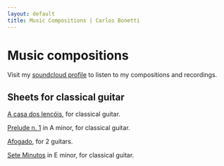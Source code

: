 ```yaml
---
layout: default
title: Music Compositions | Carlos Bonetti
---
```


# Music compositions

Visit my [soundcloud profile](https://soundcloud.com/carlosbonetti) to listen to my compositions and recordings.

## Sheets for classical guitar

[A casa dos lençóis](music/a-casa-dos-lencois.pdf), for classical guitar.

[Prelude n. 1](music/prelude-n-1.pdf) in A minor, for classical guitar.

[Afogado](music/afogado.pdf), for 2 guitars.

[Sete Minutos](music/sete-minutos.pdf) in E minor, for classical guitar.
